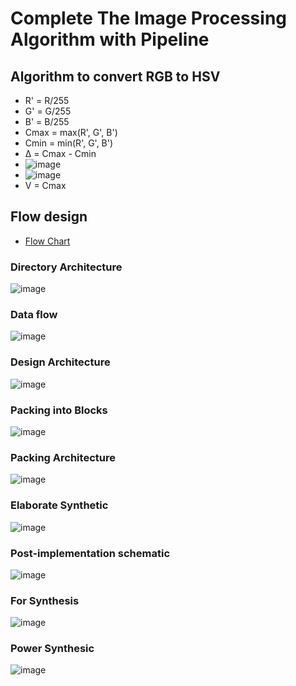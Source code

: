 # Complete The Image Processing Algorithm with Pipeline
## Algorithm to convert RGB to HSV
* R' = R/255
* G' = G/255
* B' = B/255
* Cmax = max(R', G', B')
* Cmin = min(R', G', B')
* Δ = Cmax - Cmin
* ![image](https://user-images.githubusercontent.com/80138548/113434889-f91e5d80-940b-11eb-82f7-004fe3b9b900.png)
* ![image](https://user-images.githubusercontent.com/80138548/113434896-fde31180-940b-11eb-8170-3626a8279cb4.png)
* V = Cmax
## Flow design
* [Flow Chart](https://app.diagrams.net/?fbclid=IwAR1fjrVOX3SCWkY1vKT1b3HXc2fjLFqlScDW--JnYbSywBPbDvmcMNB186E#G1GxThnxqGejAUG-dMLXlUXjfQ_eMaO8ab) 
### Directory Architecture
![image](https://user-images.githubusercontent.com/80138548/113461370-7bc40e80-9446-11eb-92ed-a91e71dd5b56.png)
### Data flow
![image](https://user-images.githubusercontent.com/80138548/113461413-b0d06100-9446-11eb-9979-a7138d4561da.png)
### Design Architecture
![image](https://user-images.githubusercontent.com/80138548/113431291-b8bbe100-9405-11eb-93aa-03c0dd85bb64.png)
### Packing into Blocks
![image](https://user-images.githubusercontent.com/80138548/113432068-ece3d180-9406-11eb-98e3-e2a460aab881.png)
### Packing Architecture
![image](https://user-images.githubusercontent.com/80138548/113461954-f68e2900-9448-11eb-88aa-4395ec255dd7.png)
### Elaborate Synthetic 
![image](https://user-images.githubusercontent.com/80138548/113461142-95b12180-9445-11eb-9ca9-5432f60a4a54.png)
### Post-implementation schematic
![image](https://user-images.githubusercontent.com/80138548/113467419-133c5800-946d-11eb-872d-ef4dee553270.png)
### For Synthesis
![image](https://user-images.githubusercontent.com/80138548/113467356-b6d93880-946c-11eb-8f79-82a500b6cf41.png)
### Power Synthesic
![image](https://user-images.githubusercontent.com/80138548/113467385-eb4cf480-946c-11eb-927f-280f4e2cfcee.png)



